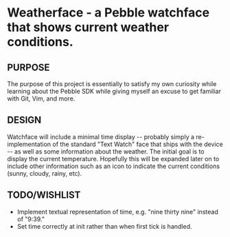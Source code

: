 Weatherface - a Pebble watchface that shows current weather conditions.
=================
PURPOSE
-----------------
The purpose of this project is essentially to satisfy my own curiosity while learning about the Pebble SDK while giving myself an excuse to get familiar with Git, Vim, and more.

DESIGN
----------------
Watchface will include a minimal time display -- probably simply a re-implementation of the standard "Text Watch" face that ships with the device --  as well as some information about the weather. The initial goal is to display the current temperature. Hopefully this will be expanded later on to include other information such as an icon to indicate the current conditions (sunny, cloudy, rainy, etc).

TODO/WISHLIST
---------------
* Implement textual representation of time, e.g. "nine thirty nine" instead of "9:39."
* Set time correctly at init rather than when first tick is handled.
